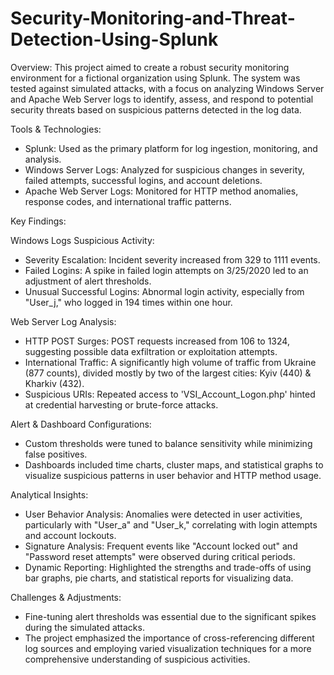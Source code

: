 # Security-Monitoring-and-Threat-Detection-Using-Splunk

Overview: 
This project aimed to create a robust security monitoring environment for a fictional organization using Splunk. The system was tested against simulated attacks, with a focus on analyzing Windows Server and Apache Web Server logs to identify, assess, and respond to potential security threats based on suspicious patterns detected in the log data.

Tools & Technologies:

  -  Splunk: Used as the primary platform for log ingestion, monitoring, and analysis.
  -  Windows Server Logs: Analyzed for suspicious changes in severity, failed attempts, successful logins, and account deletions.
  -  Apache Web Server Logs: Monitored for HTTP method anomalies, response codes, and international traffic patterns.

Key Findings:

Windows Logs Suspicious Activity:
  -  Severity Escalation: Incident severity increased from 329 to 1111 events.
  -  Failed Logins: A spike in failed login attempts on 3/25/2020 led to an adjustment of alert thresholds.
  -  Unusual Successful Logins: Abnormal login activity, especially from "User_j," who logged in 194 times within one hour.

Web Server Log Analysis:
  -  HTTP POST Surges: POST requests increased from 106 to 1324, suggesting possible data exfiltration or exploitation attempts.
  -  International Traffic: A significantly high volume of traffic from Ukraine (877 counts), divided mostly by two of the largest cities:  Kyiv (440) & Kharkiv (432).
  -  Suspicious URIs: Repeated access to 'VSI_Account_Logon.php' hinted at credential harvesting or brute-force attacks.

Alert & Dashboard Configurations:
  -  Custom thresholds were tuned to balance sensitivity while minimizing false positives.
  -  Dashboards included time charts, cluster maps, and statistical graphs to visualize suspicious patterns in user behavior and HTTP method usage.

Analytical Insights:
  -  User Behavior Analysis: Anomalies were detected in user activities, particularly with "User_a" and "User_k," correlating with login attempts and account lockouts.
  -  Signature Analysis: Frequent events like "Account locked out" and "Password reset attempts" were observed during critical periods.
  -  Dynamic Reporting: Highlighted the strengths and trade-offs of using bar graphs, pie charts, and statistical reports for visualizing data.

Challenges & Adjustments:
  -  Fine-tuning alert thresholds was essential due to the significant spikes during the simulated attacks.
  -  The project emphasized the importance of cross-referencing different log sources and employing varied visualization techniques for a more comprehensive understanding of suspicious activities.
